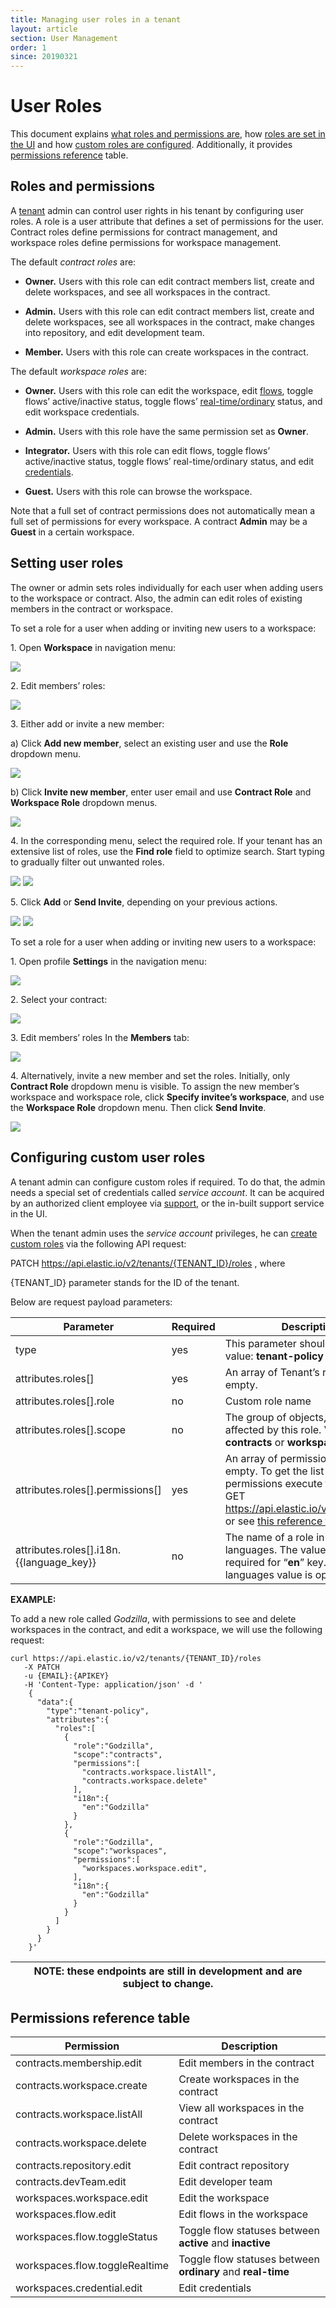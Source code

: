 ```yaml
---
title: Managing user roles in a tenant
layout: article
section: User Management
order: 1
since: 20190321
---
```


# User Roles


This document explains [what roles and permissions are](#roles-and-permissions),
how [roles are set in the UI](#setting-user-roles) and how [custom roles are
configured](#configuring-custom-user-roles). Additionally, it provides
[permissions reference](#permissions-reference-table) table.

## Roles and permissions


A [tenant](https://docs.elastic.io/getting-started/tenant.html) admin can
control user rights in his tenant by configuring user roles. A role is a user
attribute that defines a set of permissions for the user. Contract roles define
permissions for contract management, and workspace roles define permissions for
workspace management.

The default *contract roles* are:

-   **Owner.** Users with this role can edit contract members list, create and
    delete workspaces, and see all workspaces in the contract.

-   **Admin.** Users with this role can edit contract members list, create and
    delete workspaces, see all workspaces in the contract, make changes into
    repository, and edit development team.

-   **Member.** Users with this role can create workspaces in the contract.

The default *workspace roles* are:

-   **Owner.** Users with this role can edit the workspace, edit
    [flows](https://docs.elastic.io/getting-started/integration-flow.html),
    toggle flows’ active/inactive status, toggle flows’
    [real-time/ordinary](https://docs.elastic.io/guides/realtime-flows.html)
    status, and edit workspace credentials.

-   **Admin.** Users with this role have the same permission set as **Owner**.

-   **Integrator.** Users with this role can edit flows, toggle flows’
    active/inactive status, toggle flows’ real-time/ordinary status, and edit
    [credentials](https://docs.elastic.io/getting-started/credential.html).

-   **Guest.** Users with this role can browse the workspace.

Note that a full set of contract permissions does not automatically mean a full
set of permissions for every workspace. A contract **Admin** may be a **Guest**
in a certain workspace.

## Setting user roles

The owner or admin sets roles individually for each user when adding users to
the workspace or contract. Also, the admin can edit roles of existing members in
the contract or workspace.

To set a role for a user when adding or inviting new users to a workspace:

1\.  Open **Workspace** in navigation menu:

<img src="https://user-images.githubusercontent.com/48761764/54820230-16f64b00-4ca7-11e9-9eb1-261b1008cf49.png">


2\.  Edit members’ roles:

<img src="https://user-images.githubusercontent.com/48761764/54820229-16f64b00-4ca7-11e9-9cf6-b059e7d735de.png">


3\.  Either add or invite a new member:

  a)  Click **Add new member**, select an existing user and use the **Role** dropdown menu.

<img src="https://user-images.githubusercontent.com/48761764/54754038-3891fc80-4beb-11e9-818f-af131fe6bfd9.jpg"/>

  b)  Click **Invite new member**, enter user email and use **Contract Role** and **Workspace Role** dropdown menus.

<img src="https://user-images.githubusercontent.com/48761764/54754026-33cd4880-4beb-11e9-8677-fc9ced4ff1c1.jpg"/>

4\.  In the corresponding menu, select the required role. If your tenant has an extensive list of roles, use the **Find role** field to optimize search. Start typing to gradually filter out unwanted roles.

<img src="https://user-images.githubusercontent.com/48761764/54820231-178ee180-4ca7-11e9-8562-35dc6adecd87.png">

<img src="https://user-images.githubusercontent.com/48761764/54820233-178ee180-4ca7-11e9-9a28-4fbde1775da2.png">


5\.  Click **Add** or **Send Invite**, depending on your previous actions.

<img src="https://user-images.githubusercontent.com/48761764/54754014-2d3ed100-4beb-11e9-9622-2861f33537fc.jpg"/>

<img src="https://user-images.githubusercontent.com/48761764/54754025-33cd4880-4beb-11e9-908a-63febb3873a8.jpg"/>

To set a role for a user when adding or inviting new users to a workspace:

1\.  Open profile **Settings** in the navigation menu:

<img src="https://user-images.githubusercontent.com/48761764/54820234-178ee180-4ca7-11e9-8342-321366c77cdf.png">

2\.  Select your contract:

<img src="https://user-images.githubusercontent.com/48761764/54820235-178ee180-4ca7-11e9-9e3f-e012c5cd87a7.png">

3\.  Edit members’ roles In the **Members** tab:

<img src="https://user-images.githubusercontent.com/48761764/54820236-18277800-4ca7-11e9-97e1-c165af13f1ac.png">

4\.  Alternatively, invite a new member and set the roles. Initially, only **Contract Role** dropdown menu is visible. To assign the new member’s workspace and workspace role, click **Specify invitee’s workspace**, and use the **Workspace Role** dropdown menu. Then click **Send Invite**.

<img src="https://user-images.githubusercontent.com/48761764/54754027-3465df00-4beb-11e9-8b97-6cec9f836768.png"/>

## Configuring custom user roles


A tenant admin can configure custom roles if required. To do that, the admin
needs a special set of credentials called *service account*. It can be acquired
by an authorized client employee via [support](https://support.elastic.io), or
the in-built support service in the UI.

When the tenant admin uses the *service account* privileges, he can [create
custom roles](https://api.elastic.io/docs/v2/#update-tenant's-roles) via the
following API request:

PATCH https://api.elastic.io/v2/tenants/{TENANT_ID}/roles , where

{TENANT_ID} parameter stands for the ID of the tenant.

Below are request payload parameters:

| **Parameter**                            | **Required** | **Description**                                                                                                                                                                                                 |
|------------------------------------------|--------------|-----------------------------------------------------------------------------------------------------------------------------------------------------------------------------------------------------------------|
| type                                     | yes          | This parameter should have the value: **tenant-policy**                                                                                                                                                         |
| attributes.roles[]                       | yes          | An array of Tenant’s roles. It can be empty.                                                                                                                                                                    |
| attributes.roles[].role                  | no           | Custom role name                                                                                                                                                                                                |
| attributes.roles[].scope                 | no           | The group of objects, which is affected by this role. Value can be: **contracts** or **workspaces.**                                                                                                            |
| attributes.roles[].permissions[]         | yes          | An array of permissions. It can be empty. To get the list of available permissions execute the endpoint: GET https://api.elastic.io/v2/permissions or see [this reference table](#permissions-reference-table). |
| attributes.roles[].i18n.{{language_key}} | no           | The name of a role in different languages. The value is only required for “**en**” key. For other languages value is optional.                                                                                  |

**EXAMPLE:**

To add a new role called *Godzilla*, with permissions to see and delete
workspaces in the contract, and edit a workspace, we will use the following
request:
```
curl https://api.elastic.io/v2/tenants/{TENANT_ID}/roles
   -X PATCH
   -u {EMAIL}:{APIKEY}
   -H 'Content-Type: application/json' -d '
    {
      "data":{
        "type":"tenant-policy",
        "attributes":{
          "roles":[
            {
              "role":"Godzilla",
              "scope":"contracts",
              "permissions":[
                "contracts.workspace.listAll",
                "contracts.workspace.delete"
              ],
              "i18n":{
                "en":"Godzilla"
              }
            },
            {
              "role":"Godzilla",
              "scope":"workspaces",
              "permissions":[
                "workspaces.workspace.edit",               
              ],
              "i18n":{
                "en":"Godzilla"
              }
            }
          ]
        }
      }
    }'
```

| **NOTE:** these endpoints are still in development and are subject to change. |
|-------------------------------------------------------------------------------|


## Permissions reference table


| **Permission**                 | **Description**                                             |
|--------------------------------|-------------------------------------------------------------|
| contracts.membership.edit      | Edit members in the contract                                |
| contracts.workspace.create     | Create workspaces in the contract                           |
| contracts.workspace.listAll    | View all workspaces in the contract                         |
| contracts.workspace.delete     | Delete workspaces in the contract                           |
| contracts.repository.edit      | Edit contract repository                                    |
| contracts.devTeam.edit         | Edit developer team                                         |
| workspaces.workspace.edit      | Edit the workspace                                          |
| workspaces.flow.edit           | Edit flows in the workspace                                 |
| workspaces.flow.toggleStatus   | Toggle flow statuses between **active** and **inactive**    |
| workspaces.flow.toggleRealtime | Toggle flow statuses between **ordinary** and **real-time** |
| workspaces.credential.edit     | Edit credentials                                            |

